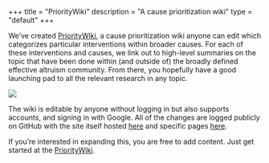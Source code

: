 +++
title = "PriorityWiki"
description = "A cause prioritization wiki"
type = "default"
+++

We’ve created [PriorityWiki](http://priority.wiki/), a cause prioritization wiki anyone can edit which categorizes particular interventions within broader causes. For each of these interventions and causes, we link out to high-level summaries on the topic that have been done within (and outside of) the broadly defined effective altruism community. From there, you hopefully have a good launching pad to all the relevant research in any topic.

<span id="docs-internal-guid-ff6a346b-14d1-654d-de0b-ac48b9547b65"><span style="font-size: 11pt; font-family: Arial; background-color: transparent; font-variant-numeric: normal; font-variant-east-asian: normal; vertical-align: baseline; white-space: pre-wrap;">![](https://lh5.googleusercontent.com/SeEmKvIO7niqCA8_uR3Vx7vdOsppt4q2NN36ThsOEbR5o6PYthXuNoK8KxOKQZeBVgg528gIdSIdBU_BzW8_nU0dieBlEtdxJpitn8uWIIh5RZqaKpmjjCmkM-fz36PLjtc_cJDH)</span></span>

The wiki is editable by anyone without logging in but also supports accounts, and signing in with Google. All of the changes are logged publicly on GitHub with the site itself hosted [here](https://github.com/peterhurford/priority-wiki) and specific pages [here](https://github.com/peterhurford/priority-wiki-content).

If you’re interested in expanding this, you are free to add content. Just get started at the [PriorityWiki](http://priority.wiki/).